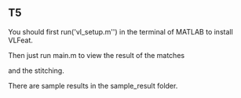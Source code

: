 ## T5

You should first run('vl_setup.m'') in the terminal of MATLAB to install VLFeat.

Then just run main.m to view the result of the matches  

and the stitching.

There are sample results in the sample_result folder.